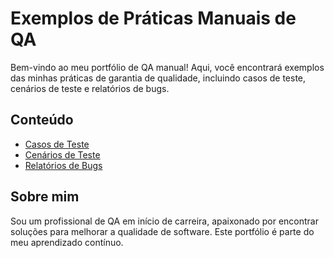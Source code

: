 # Exemplos de Práticas Manuais de QA  

Bem-vindo ao meu portfólio de QA manual! Aqui, você encontrará exemplos das minhas práticas de garantia de qualidade, incluindo casos de teste, cenários de teste e relatórios de bugs.  

## Conteúdo  
- [Casos de Teste](./TestCases)  
- [Cenários de Teste](./TestScenarios)  
- [Relatórios de Bugs](./BugReports)  

## Sobre mim  
Sou um profissional de QA em início de carreira, apaixonado por encontrar soluções para melhorar a qualidade de software. Este portfólio é parte do meu aprendizado contínuo.  
